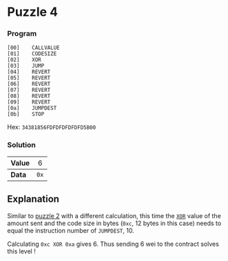 # Puzzle 4

### Program

```
[00]	CALLVALUE	
[01]	CODESIZE	
[02]	XOR	
[03]	JUMP	
[04]	REVERT	
[05]	REVERT	
[06]	REVERT	
[07]	REVERT	
[08]	REVERT	
[09]	REVERT	
[0a]	JUMPDEST	
[0b]	STOP
```
Hex: `34381856FDFDFDFDFDFD5B00`

### Solution

|Value|<div style="font-weight:normal">6
|-|-
|<div style="font-weight:bold">Data|<div style="font-weight:normal">`0x`

## Explanation

Similar to [puzzle 2](puzzle_2.md) with a different calculation, this time the [`XOR`](https://www.evm.codes/#18) value of the amount sent and the code size in bytes (`0xc`, 12 bytes in this case) needs to equal the instruction number of `JUMPDEST`, 10.

Calculating `0xc XOR 0xa` gives 6. Thus sending 6 wei to the contract solves this level !